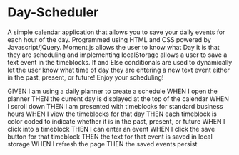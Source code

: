 # Day-Scheduler
A simple calendar application that allows you to save your daily events for each hour of the day. Programmed using HTML and CSS powered by Javascript/jQuery.
Moment.js allows the user to know what Day it is that they are scheduling and implementing localStorage allows a user to save a text event in the timeblocks.
If and Else conditionals are used to dynamically let the user know what time of day they are entering a new text event either in the past, present, or future!
Enjoy your scheduling!

GIVEN I am using a daily planner to create a schedule
WHEN I open the planner
THEN the current day is displayed at the top of the calendar
WHEN I scroll down
THEN I am presented with timeblocks for standard business hours
WHEN I view the timeblocks for that day
THEN each timeblock is color coded to indicate whether it is in the past, present, or future
WHEN I click into a timeblock
THEN I can enter an event
WHEN I click the save button for that timeblock
THEN the text for that event is saved in local storage
WHEN I refresh the page
THEN the saved events persist
